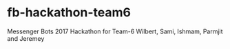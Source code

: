 # fb-hackathon-team6
Messenger Bots 2017 Hackathon for Team-6 Wilbert, Sami, Ishmam, Parmjit and Jeremey
